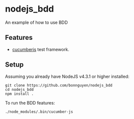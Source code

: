 # nodejs_bdd
An example of how to use BDD
## Features

* [cucumberjs](https://github.com/cucumber/cucumber-js) test framework.

## Setup

Assuming you already have NodeJS v4.3.1 or higher installed:

    git clone https://github.com/bonnguyen/nodejs_bdd
    cd nodejs_bdd
    npm install .

To run the BDD features:

    ./node_modules/.bin/cucumber-js

